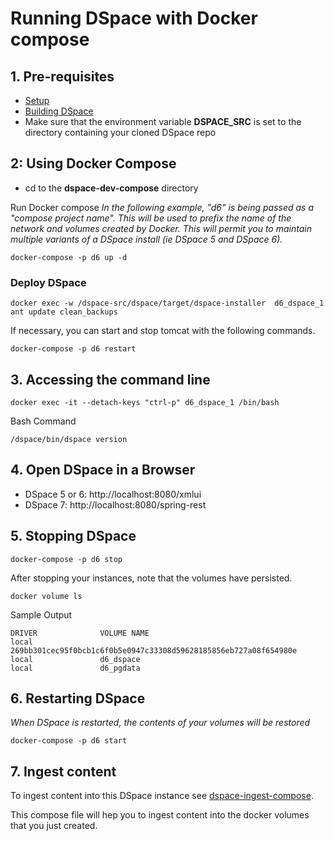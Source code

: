 # Running DSpace with Docker compose

## 1. Pre-requisites
- [Setup](../../documentation/tutorialSetup.md)
- [Building DSpace](../../documentation/tutorialBuild.md)
- Make sure that the environment variable **DSPACE_SRC** is set to the directory containing your cloned DSpace repo

## 2: Using Docker Compose

- cd to the **dspace-dev-compose** directory

Run Docker compose
_In the following example, "d6" is being passed as a "compose project name".  This will be used to prefix the name of the network and volumes created by Docker.  This will permit you to maintain multiple variants of a DSpace install (ie DSpace 5 and DSpace 6)._

    docker-compose -p d6 up -d

### Deploy DSpace

    docker exec -w /dspace-src/dspace/target/dspace-installer  d6_dspace_1 ant update clean_backups

If necessary, you can start and stop tomcat with the following commands.

    docker-compose -p d6 restart

## 3. Accessing the command line

    docker exec -it --detach-keys "ctrl-p" d6_dspace_1 /bin/bash

Bash Command
```
/dspace/bin/dspace version
```

## 4. Open DSpace in a Browser
- DSpace 5 or 6: http://localhost:8080/xmlui
- DSpace 7: http://localhost:8080/spring-rest

## 5. Stopping DSpace

    docker-compose -p d6 stop

After stopping your instances, note that the volumes have persisted.

    docker volume ls

Sample Output
```
DRIVER              VOLUME NAME
local               269bb301cec95f0bcb1c6f0b5e0947c33308d59628185856eb727a08f654980e
local               d6_dspace
local               d6_pgdata
```

## 6. Restarting DSpace
_When DSpace is restarted, the contents of your volumes will be restored_

    docker-compose -p d6 start

## 7. Ingest content
To ingest content into this DSpace instance see [dspace-ingest-compose](../dspace-ingest-compose).

This compose file will hep you to ingest content into the docker volumes that you just created.
